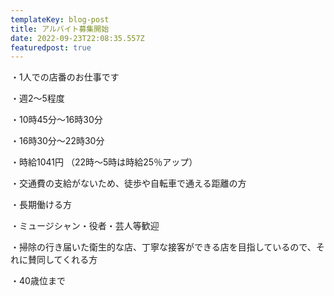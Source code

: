 ```yaml
---
templateKey: blog-post
title: アルバイト募集開始
date: 2022-09-23T22:08:35.557Z
featuredpost: true
---
```

<!--StartFragment-->

・1人での店番のお仕事です

 ・週2～5程度

 ・10時45分～16時30分

 ・16時30分～22時30分 

 ・時給1041円 （22時～5時は時給25％アップ）

 ・交通費の支給がないため、徒歩や自転車で通える距離の方

 ・長期働ける方

 ・ミュージシャン・役者・芸人等歓迎

 ・掃除の行き届いた衛生的な店、丁寧な接客ができる店を目指しているので、それに賛同してくれる方 

・40歳位まで

<!--EndFragment-->